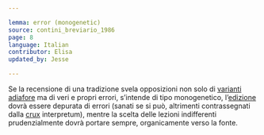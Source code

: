 ```yaml
---

lemma: error (monogenetic)
source: contini_breviario_1986
page: 8
language: Italian
contributor: Elisa
updated_by: Jesse

---
```

Se la recensione di una tradizione svela opposizioni non solo di [varianti adiafore](variantIndifferent.html) ma di veri e propri errori, s’intende di tipo monogenetico, l’[edizione](editionCritical.html) dovrà essere depurata di errori (sanati se si può, altrimenti contrassegnati dalla [crux](crux.html) interpretum), mentre la scelta delle lezioni indifferenti prudenzialmente dovrà portare sempre, organicamente verso la fonte.
